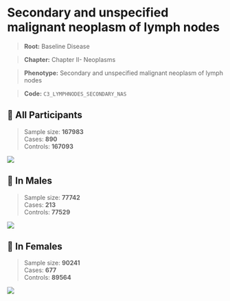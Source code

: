 # Secondary and unspecified malignant neoplasm of lymph nodes

> **Root:** Baseline Disease  

> **Chapter:** Chapter II- Neoplasms  

> **Phenotype:** Secondary and unspecified malignant neoplasm of lymph nodes  

> **Code:** `C3_LYMPHNODES_SECONDARY_NAS`

## 🧪 All Participants  
> Sample size: **167983**  
> Cases: **890**  
> Controls: **167093**
<img src="/Disease/Figures/ALL/Baseline/C3_LYMPHNODES_SECONDARY_NAS.png"/>
<CsvTable src="/Disease/Data/ALL/Baseline/LG_C3_LYMPHNODES_SECONDARY_NAS.csv" label="🔍 View full results" />

## 👨 In Males  
> Sample size: **77742**  
> Cases: **213**  
> Controls: **77529**
<img src="/Disease/Figures/Male/Baseline/C3_LYMPHNODES_SECONDARY_NAS.png"/>
<CsvTable src="/Disease/Data/Male/Baseline/LG_C3_LYMPHNODES_SECONDARY_NAS.csv" label="🔍 View full results" />

## 👩 In Females  
> Sample size: **90241**  
> Cases: **677**  
> Controls: **89564**
<img src="/Disease/Figures/Female/Baseline/C3_LYMPHNODES_SECONDARY_NAS.png"/>
<CsvTable src="/Disease/Data/Female/Baseline/LG_C3_LYMPHNODES_SECONDARY_NAS.csv" label="🔍 View full results" />
